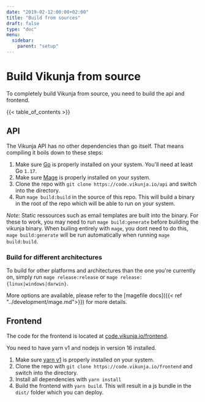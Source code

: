 ```yaml
---
date: "2019-02-12:00:00+02:00"
title: "Build from sources"
draft: false
type: "doc"
menu:
  sidebar:
    parent: "setup"
---
```


# Build Vikunja from source

To completely build Vikunja from source, you need to build the api and frontend.

{{< table_of_contents >}}

## API

The Vikunja API has no other dependencies than go itself. 
That means compiling it boils down to these steps:

1. Make sure [Go](https://golang.org/doc/install) is properly installed on your system. You'll need at least Go `1.17`.
2. Make sure [Mage](https://magefile) is properly installed on your system.
3. Clone the repo with `git clone https://code.vikunja.io/api` and switch into the directory.
3. Run `mage build:build` in the source of this repo. This will build a binary in the root of the repo which will be able to run on your system.

*Note:* Static ressources such as email templates are built into the binary.
For these to work, you may need to run `mage build:generate` before building the vikunja binary.
When builing entirely with `mage`, you dont need to do this, `mage build:generate` will be run automatically when running `mage build:build`.

### Build for different architectures

To build for other platforms and architectures than the one you're currently on, simply run `mage release:release` or `mage release:{linux|windows|darwin}`.

More options are available, please refer to the [magefile docs]({{< ref "../development/mage.md">}}) for more details.

## Frontend

The code for the frontend is located at [code.vikunja.io/frontend](https://code.vikunja.io/frontend).

You need to have yarn v1 and nodejs in version 16 installed.

1. Make sure [yarn v1](https://yarnpkg.com/getting-started/install) is properly installed on your system.
3. Clone the repo with `git clone https://code.vikunja.io/frontend` and switch into the directory.
3. Install all dependencies with `yarn install`
4. Build the frontend with `yarn build`. This will result in a js bundle in the `dist/` folder which you can deploy.
